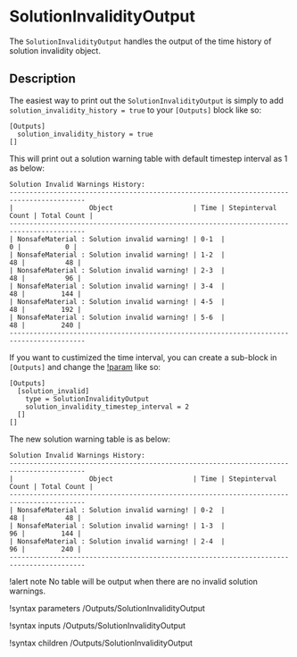 # SolutionInvalidityOutput

The `SolutionInvalidityOutput` handles the output of the time history of solution invalidity object.

## Description

The easiest way to print out the `SolutionInvalidityOutput` is simply to add `solution_invalidity_history = true` to your `[Outputs]` block like so:

```
[Outputs]
  solution_invalidity_history = true
[]
```

This will print out a solution warning table with default timestep interval as 1 as below:

```
Solution Invalid Warnings History:
-----------------------------------------------------------------------------------------
|                   Object                    | Time | Stepinterval Count | Total Count |
-----------------------------------------------------------------------------------------
| NonsafeMaterial : Solution invalid warning! | 0-1  |                  0 |           0 |
| NonsafeMaterial : Solution invalid warning! | 1-2  |                 48 |          48 |
| NonsafeMaterial : Solution invalid warning! | 2-3  |                 48 |          96 |
| NonsafeMaterial : Solution invalid warning! | 3-4  |                 48 |         144 |
| NonsafeMaterial : Solution invalid warning! | 4-5  |                 48 |         192 |
| NonsafeMaterial : Solution invalid warning! | 5-6  |                 48 |         240 |
-----------------------------------------------------------------------------------------
```

If you want to custimized the time interval, you can create a sub-block in `[Outputs]` and change the [!param](/Outputs/SolutionInvalidityOutput/solution_invalidity_timestep_interval) like so:

```
[Outputs]
  [solution_invalid]
    type = SolutionInvalidityOutput
    solution_invalidity_timestep_interval = 2
  []
[]
```
The new solution warning table is as below:

```
Solution Invalid Warnings History:
-----------------------------------------------------------------------------------------
|                   Object                    | Time | Stepinterval Count | Total Count |
-----------------------------------------------------------------------------------------
| NonsafeMaterial : Solution invalid warning! | 0-2  |                 48 |          48 |
| NonsafeMaterial : Solution invalid warning! | 1-3  |                 96 |         144 |
| NonsafeMaterial : Solution invalid warning! | 2-4  |                 96 |         240 |
-----------------------------------------------------------------------------------------
```

!alert note
No table will be output when there are no invalid solution warnings.



!syntax parameters /Outputs/SolutionInvalidityOutput

!syntax inputs /Outputs/SolutionInvalidityOutput

!syntax children /Outputs/SolutionInvalidityOutput

